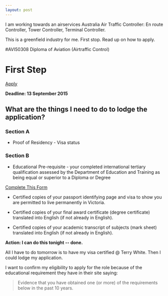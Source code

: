```yaml
---
layout: post
---
```

I am working towards an airservices Australia Air Traffic Controller: En route Controller, Tower Controller, Terminal Controller. 

This is a greenfield industry for me. First stop. Read up on how to apply.

#AVI50308 Diploma of Aviation (Airtraffic Control)

# First Step
[Apply](http://careers.airservicesaustralia.com/caw/en/job/494913/air-traffic-controller-in-training-20152016-nationally)

**Deadline: 13 September 2015**

## What are the things I need to do to lodge the application?
### Section A 
* Proof of Residency - Visa status

### Section B
* Educational Pre-requisite - your completed international tertiary qualification assessed by the Department of Education and Training as being equal or superior to a Diploma or Degree

[Complete This Form](http://www.liveinvictoria.vic.gov.au/employing-overseas-talent/settle-and-retain-new-workers/the-overseas-qualifications-unit/eligibility-and-application-process#.Vbg14JOli1E)

* Certified copies of your passport identifying page and visa to show you are permitted to live permanently in Victoria.

* Certified copies of your final award certificate (degree certificate) translated into English (if not already in English).

* Certified copies of your academic transcript of subjects (mark sheet) translated into English (if not already in English).

**Action: I can do this tonight -- done.**

All I have to do tomorrow is to have my visa certified @ Terry White. Then I could lodge my application.

I want to confirm my eligibility to apply for the role because of the educational requirement they have in their site saying:

> Evidence that you have obtained one (or more) of the requirements below in the past 10 years.